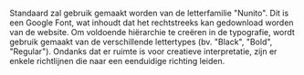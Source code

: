 Standaard zal gebruik gemaakt worden van de letterfamilie "Nunito". Dit is een Google Font, wat inhoudt dat het rechtstreeks kan gedownload worden van de website. Om voldoende hiërarchie te creëren in de typografie, wordt gebruik gemaakt van de verschillende lettertypes (bv. "Black", "Bold", "Regular"). Ondanks dat er ruimte is voor creatieve interpretatie, zijn er enkele richtlijnen die naar een eenduidige richting leiden.
